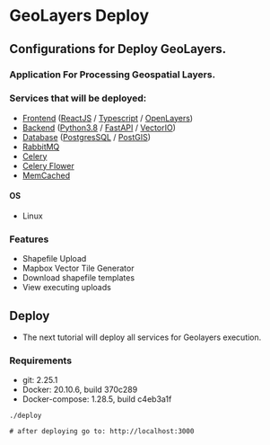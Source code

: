 
# GeoLayers Deploy

## Configurations for Deploy GeoLayers. 

### Application For Processing Geospatial Layers.

### Services that will be deployed:
- [Frontend](https://github.com/igor-rodrigues-ss/geolayers_fe) ([ReactJS](https://pt-br.reactjs.org/) / [Typescript](https://www.typescriptlang.org/) / [OpenLayers](https://openlayers.org/))
- [Backend](https://github.com/igor-rodrigues-ss/geolayers_be) ([Python3.8](https://www.python.org/) / [FastAPI](https://fastapi.tiangolo.com/) / [VectorIO](https://pypi.org/project/vectorio/))
- [Database](https://github.com/igor-rodrigues-ss/geolayers_be/blob/master/fixtures/db.sql) ([PostgresSQL](https://www.postgresql.org/) / [PostGIS](https://postgis.net/))
- [RabbitMQ](https://www.rabbitmq.com/)
- [Celery](https://docs.celeryproject.org/en/stable/userguide/workers.html)
- [Celery Flower](https://flower.readthedocs.io/en/latest/)
- [MemCached](https://memcached.org/)

#### OS
- Linux

### Features
- Shapefile Upload
- Mapbox Vector Tile Generator
- Download shapefile templates
- View executing uploads

## Deploy

- The next tutorial will deploy all services for Geolayers execution.

### Requirements
- git: 2.25.1
- Docker: 20.10.6, build 370c289
- Docker-compose: 1.28.5, build c4eb3a1f

```shell
./deploy

# after deploying go to: http://localhost:3000
```